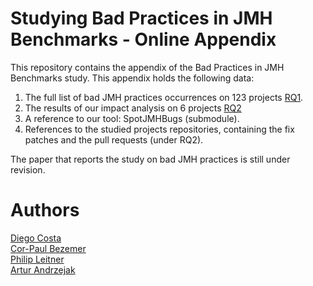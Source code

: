 # Studying Bad Practices in JMH Benchmarks - Online Appendix


This repository contains the appendix of the Bad Practices in JMH Benchmarks study. 
This appendix holds the following data:
1. The full list of bad JMH practices occurrences on 123 projects [RQ1](https://github.com/DiegoEliasCosta/badJMHpractices-study/tree/master/RQ1.%20Occurrences%20of%20bad%20JMH%20practices).
2. The results of our impact analysis on 6 projects [RQ2](https://github.com/DiegoEliasCosta/badJMHpractices-study/tree/master/RQ2.%20Impact%20of%20bad%20JMH%20practices) 
3. A reference to our tool: SpotJMHBugs (submodule).
4. References to the studied projects repositories, containing the fix patches and the pull requests (under RQ2).

The paper that reports the study on bad JMH practices is still under revision.

# Authors

[Diego Costa](https://diegocosta.netlify.com/)  
[Cor-Paul Bezemer](https://www.ece.ualberta.ca/~bezemer/)  
[Philip Leitner](https://github.com/xLeitix)  
[Artur Andrzejak](https://pvs.ifi.uni-heidelberg.de/team/aa/)  

